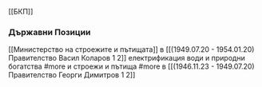 [[БКП]]

### Държавни Позиции
[[Министерство на строежите и пътищата]] в [[(1949.07.20 - 1954.01.20) Правителство Васил Коларов 1 2]]
електрификация води и природни богатства #more и строежи и пътища #more в [[(1946.11.23 - 1949.07.20) Правителство Георги Димитров 1 2]]